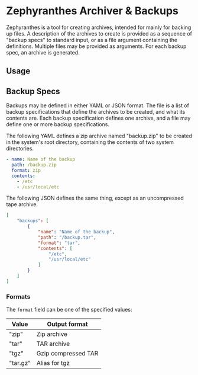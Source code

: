 # Zephyranthes Archiver & Backups

Zephyranthes is a tool for creating archives, intended for mainly for backing up
files. A description of the archives to create is provided as a sequence of
"backup specs" to standard input, or as a file argument containing the
definitions. Multiple files may be provided as arguments. For each backup spec,
an archive is generated.

## Usage

## Backup Specs

Backups may be defined in either YAML or JSON format. The file is a list of
backup specifications that define the archives to be created, and what its
contents are. Each backup specification defines one archive, and a file may
define one or more backup specifications.

The following YAML defines a zip archive named "backup.zip" to be created in the
system's root directory, containing the contents of two system directories.

```yaml
- name: Name of the backup
  path: /backup.zip
  format: zip
  contents:
    - /etc
    - /usr/local/etc
```

The following JSON defines the same thing, except as an uncompressed tape archive.

```json
[
    "backups": [
        {
            "name": "Name of the backup",
            "path": "/backup.tar",
            "format": "tar",
            "contents": [
                "/etc",
                "/usr/local/etc"
            ]
        }
    ]
]
```

### Formats

The `format` field can be one of the specified values:

| Value     | Output format       |
| --------- | ------------------- |
| "zip"     | Zip archive         |
| "tar"     | TAR archive         |
| "tgz"     | Gzip compressed TAR |
| "tar.gz"  | Alias for tgz       |